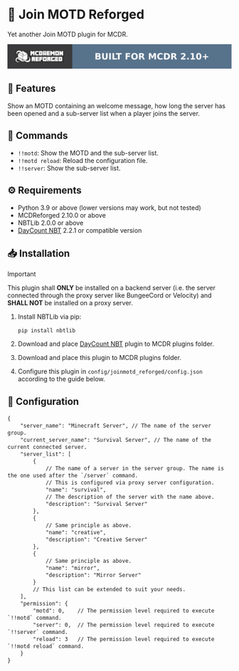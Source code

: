 # 📝 Join MOTD Reforged

Yet another Join MOTD plugin for MCDR.

![Built for MCDR 2.10+](./-BUILT%20FOR%20MCDR%202.10+-57728b.svg)

## 📜 Features

Show an MOTD containing an welcome message, how long the server has been opened and a sub-server list when a player joins the server.

## 📖 Commands

- `!!motd`: Show the MOTD and the sub-server list.
- `!!motd reload`: Reload the configuration file.
- `!!server`: Show the sub-server list.

## ⚙️ Requirements

- Python 3.9 or above (lower versions may work, but not tested)
- MCDReforged 2.10.0 or above
- NBTLib 2.0.0 or above
- [DayCount NBT](https://github.com/alex3236/daycount-NBT) 2.2.1 or compatible version

## 📥 Installation

> [!IMPORTANT]
> This plugin shall **ONLY** be installed on a backend server (i.e. the server connected through the proxy server like BungeeCord or Velocity)
> and **SHALL NOT** be installed on a proxy server.

1. Install NBTLib via pip:

    ```shell
    pip install nbtlib
    ```
   
2. Download and place [DayCount NBT](https://github.com/alex3236/daycount-NBT) plugin to MCDR plugins folder.
3. Download and place this plugin to MCDR plugins folder.
4. Configure this plugin in `config/joinmotd_reforged/config.json` according to the guide below.

## 📖 Configuration

```json5
{
    "server_name": "Minecraft Server", // The name of the server group.
    "current_server_name": "Survival Server", // The name of the current connected server.
    "server_list": [
        {
            // The name of a server in the server group. The name is the one used after the `/server` command.
            // This is configured via proxy server configuration.
            "name": "survival",
            // The description of the server with the name above.
            "description": "Survival Server"
        },
        {
            // Same principle as above.
            "name": "creative",
            "description": "Creative Server"
        },
        {
            // Same principle as above.
            "name": "mirror",
            "description": "Mirror Server"
        }
        // This list can be extended to suit your needs.
    ],
    "permission": {
        "motd": 0,    // The permission level required to execute `!!motd` command.
        "server": 0,  // The permission level required to execute `!!server` command.
        "reload": 3   // The permission level required to execute `!!motd reload` command.
    }
}
```
